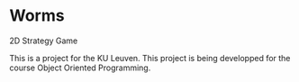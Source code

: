 Worms
=====

2D Strategy Game 


This is a project for the KU Leuven. This project is being developped for the course Object Oriented Programming.

